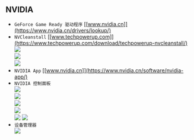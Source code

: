 ## NVIDIA
* `GeForce Game Ready 驱动程序` [[www.nvidia.cn]](https://www.nvidia.cn/drivers/lookup/)
* `NVCleanstall` [[www.techpowerup.com]](https://www.techpowerup.com/download/techpowerup-nvcleanstall/)
![](image-4.png)  
![](image_2.png)  
![](image_3.png)
* `NVIDIA App` [[www.nvidia.cn]](https://www.nvidia.cn/software/nvidia-app/)
* `NVIDIA 控制面板`  
![](image_4.png)  
![](image_5.png)  
![](image_6.png)  
![](image-2.png)  
![](image-1.png)
![](image-3.png)
* `设备管理器`  
![](image.png)